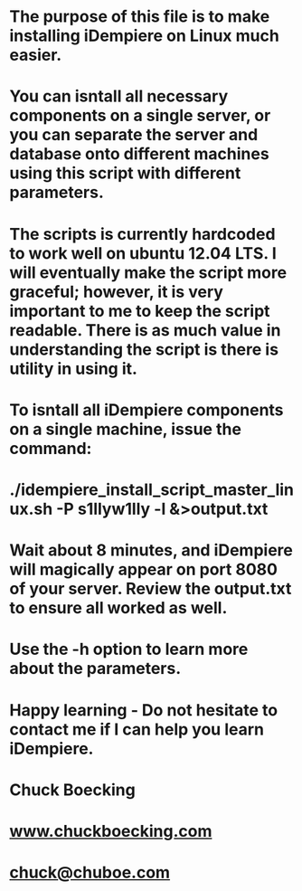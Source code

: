 # The purpose of this file is to make installing iDempiere on Linux much easier.

# You can isntall all necessary components on a single server, or you can separate the server and database onto different machines using this script with different parameters.

# The scripts is currently hardcoded to work well on ubuntu 12.04 LTS. I will eventually make the script more graceful; however, it is very important to me to keep the script readable. There is as much value in understanding the script is there is utility in using it.

# To isntall all iDempiere components on a single machine, issue the command:

# ./idempiere_install_script_master_linux.sh -P s1llyw1lly -l  &>output.txt

# Wait about 8 minutes, and iDempiere will magically appear on port 8080 of your server. Review the output.txt to ensure all worked as well.

# Use the -h option to learn more about the parameters.

# Happy learning - Do not hesitate to contact me if I can help you learn iDempiere.

# Chuck Boecking
# www.chuckboecking.com
# chuck@chuboe.com


